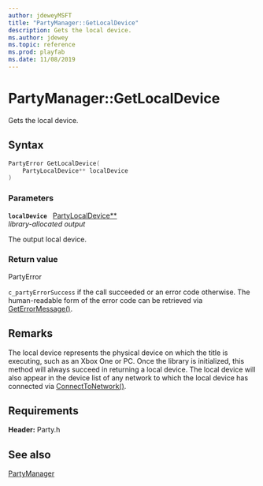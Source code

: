 ```yaml
---
author: jdeweyMSFT
title: "PartyManager::GetLocalDevice"
description: Gets the local device.
ms.author: jdewey
ms.topic: reference
ms.prod: playfab
ms.date: 11/08/2019
---
```


# PartyManager::GetLocalDevice  

Gets the local device.  

## Syntax  
  
```cpp
PartyError GetLocalDevice(  
    PartyLocalDevice** localDevice  
)  
```  
  
### Parameters  
  
**`localDevice`** &nbsp; [PartyLocalDevice**](../../PartyLocalDevice/partylocaldevice.md)  
*library-allocated output*  
  
The output local device.  
  
  
### Return value  
PartyError
  
```c_partyErrorSuccess``` if the call succeeded or an error code otherwise. The human-readable form of the error code can be retrieved via [GetErrorMessage()](partymanager_geterrormessage.md).
  
## Remarks  
  
The local device represents the physical device on which the title is executing, such as an Xbox One or PC. Once the library is initialized, this method will always succeed in returning a local device. The local device will also appear in the device list of any network to which the local device has connected via [ConnectToNetwork()](partymanager_connecttonetwork.md).
  
## Requirements  
  
**Header:** Party.h
  
## See also  
[PartyManager](../partymanager.md)  

  
  

